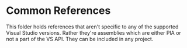 Common References
===

This folder holds references that aren't specific to any of the supported Visual Studio versions. Rather 
they're assemblies which are either PIA or not a part of the VS API. They can be included in any project.
